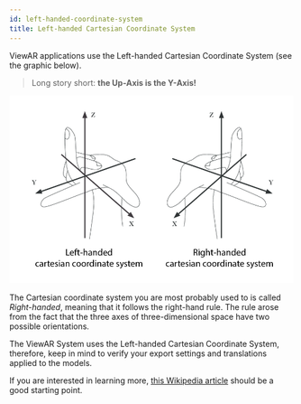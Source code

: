 ```yaml
---
id: left-handed-coordinate-system
title: Left-handed Cartesian Coordinate System
---
```


ViewAR applications use the Left-handed Cartesian Coordinate System (see the graphic below).
> Long story short: **the Up-Axis is the Y-Axis!**

![](../assets/CoordinateSystem-sketch-v02.png)

The Cartesian coordinate system you are most probably used to is called _Right-handed_, meaning that it follows the right-hand rule. The rule arose from the fact that the three axes of three-dimensional space have two possible orientations.

The ViewAR System uses the Left-handed Cartesian Coordinate System, therefore, keep in mind to verify your export settings and translations applied to the models.

If you are interested in learning more, [this Wikipedia article](https://en.wikipedia.org/wiki/Right-hand_rule) should be a good starting point.
